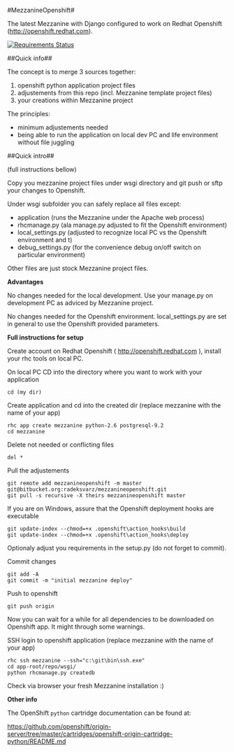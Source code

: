 #MezzanineOpenshift#

The latest Mezzanine with Django configured to work on Redhat Openshift (http://openshift.redhat.com).

[![Requirements Status](https://requires.io/bitbucket/radeksvarz/mezzanineopenshift/requirements.png?branch=master)](https://requires.io/bitbucket/radeksvarz/mezzanineopenshift/requirements/?branch=master)

##Quick info##

The concept is to merge 3 sources together:

  1. openshift python application project files
  2. adjustements from this repo (incl. Mezzanine template project files)
  3. your creations within Mezzanine project

The principles:

 - minimum adjustements needed
 - being able to run the application on local dev PC and life environment without file juggling
  
##Quick intro##
  
(full instructions bellow)
  
Copy you mezzanine project files under wsgi directory and git push or sftp your changes to Openshift.

Under wsgi subfolder you can safely replace all files except:

 - application (runs the Mezzanine under the Apache web process)
 - rhcmanage.py (ala manage.py adjusted to fit the Openshift environment)
 - local_settings.py (adjusted to recognize local PC vs the Openshift environment and t)
 - debug_settings.py (for the convenience debug on/off switch on particular environment)

Other files are just stock Mezzanine project files.

__Advantages__

No changes needed for the local development. Use your manage.py on development PC as adviced by Mezzanine project.

No changes needed for the Openshift environment. local_settings.py are set in general to use the Openshift provided parameters.

__Full instructions for setup__

Create account on Redhat Openshift ( http://openshift.redhat.com ), install your rhc tools on local PC.

On local PC CD into the directory where you want to work with your application

    cd (my dir)

Create application and cd into the created dir (replace mezzanine with the name of your app)

    rhc app create mezzanine python-2.6 postgresql-9.2
    cd mezzanine
    
Delete not needed or conflicting files
    
    del * 
    
Pull the adjustements

    git remote add mezzanineopenshift -m master git@bitbucket.org:radeksvarz/mezzanineopenshift.git
    git pull -s recursive -X theirs mezzanineopenshift master
        
        
If you are on Windows, assure that the Openshift deployment hooks are executable

    git update-index --chmod=+x .openshift\action_hooks\build
    git update-index --chmod=+x .openshift\action_hooks\deploy

Optionaly adjust you requirements in the setup.py (do not forget to commit).

Commit changes

    git add -A
    git commit -m "initial mezzanine deploy"
    
Push to openshift 

    git push origin
    
Now you can wait for a while for all dependencies to be downloaded on Openshift app. It might through some warnings.
    
SSH login to openshift application (replace mezzanine with the name of your app)

    rhc ssh mezzanine --ssh="c:\git\bin\ssh.exe" 
    cd app-root/repo/wsgi/
    python rhcmanage.py createdb
    
Check via browser your fresh Mezzanine installation :)
    
__Other info__

The OpenShift `python` cartridge documentation can be found at:

https://github.com/openshift/origin-server/tree/master/cartridges/openshift-origin-cartridge-python/README.md 
